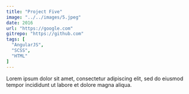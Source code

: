 ```yaml
---
title: "Project Five"
image: "../../images/5.jpeg"
date: 2016
url: "https://google.com"
gitrepo: "https://github.com"
tags: [
  "AngularJS",
  "SCSS",
  "HTML"
]
---
```


Lorem ipsum dolor sit amet, consectetur adipiscing elit, sed do eiusmod tempor incididunt ut labore et dolore magna aliqua.